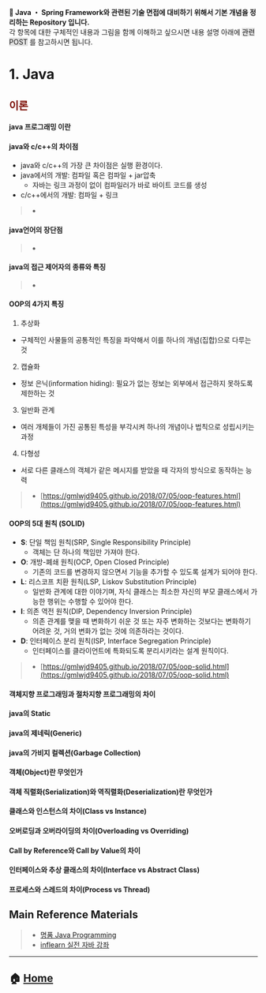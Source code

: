 **:seedling: Java ・ Spring Framework와 관련된 기술 면접에 대비하기 위해서 기본 개념을 정리하는 Repository 입니다.**
<br> 각 항목에 대한 구체적인 내용과 그림을 함께 이해하고 싶으시면 내용 설명 아래에 <span style="background-color: #e1e1e1">관련 POST</span> 를 참고하시면 됩니다.

# 1. Java
## <span style="color:#7E1107">이론</span>

#### java 프로그래밍 이란

#### java와 c/c++의 차이점
- java와 c/c++의 가장 큰 차이점은 실행 환경이다.
- java에서의 개발: 컴파일 혹은 컴파일 + jar압축
  - 자바는 링크 과정이 없이 컴파일러가 바로 바이트 코드를 생성
- c/c++에서의 개발: 컴파일 + 링크

> - []()

#### java언어의 장단점
> - []()

#### java의 접근 제어자의 종류와 특징
> - []()

#### OOP의 4가지 특징
1. 추상화
* 구체적인 사물들의 공통적인 특징을 파악해서 이를 하나의 개념(집합)으로 다루는 것
2. 캡슐화
* 정보 은닉(information hiding): 필요가 없는 정보는 외부에서 접근하지 못하도록 제한하는 것
3. 일반화 관계
* 여러 개체들이 가진 공통된 특성을 부각시켜 하나의 개념이나 법칙으로 성립시키는 과정
4. 다형성
* 서로 다른 클래스의 객체가 같은 메시지를 받았을 때 각자의 방식으로 동작하는 능력
> - [https://gmlwjd9405.github.io/2018/07/05/oop-features.html](https://gmlwjd9405.github.io/2018/07/05/oop-features.html)

#### OOP의 5대 원칙 (SOLID)
* **S**: 단일 책임 원칙(SRP, Single Responsibility Principle)
  * 객체는 단 하나의 책임만 가져야 한다.
* **O**: 개방-폐쇄 원칙(OCP, Open Closed Principle)
  * 기존의 코드를 변경하지 않으면서 기능을 추가할 수 있도록 설계가 되어야 한다.
* **L**: 리스코프 치환 원칙(LSP, Liskov Substitution Principle)
  * 일반화 관계에 대한 이야기며, 자식 클래스는 최소한 자신의 부모 클래스에서 가능한 행위는 수행할 수 있어야 한다.
* **I**: 의존 역전 원칙(DIP, Dependency Inversion Principle)
  * 의존 관계를 맺을 때 변화하기 쉬운 것 또는 자주 변화하는 것보다는 변화하기 어려운 것, 거의 변화가 없는 것에 의존하라는 것이다.
* **D**: 인터페이스 분리 원칙(ISP, Interface Segregation Principle)
  * 인터페이스를 클라이언트에 특화되도록 분리시키라는 설계 원칙이다.
> - [https://gmlwjd9405.github.io/2018/07/05/oop-solid.html](https://gmlwjd9405.github.io/2018/07/05/oop-solid.html)

#### 객체지향 프로그래밍과 절차지향 프로그래밍의 차이

#### java의 Static

#### java의 제네릭(Generic)

#### java의 가비지 컬렉션(Garbage Collection)

#### 객체(Object)란 무엇인가

#### 객체 직렬화(Serialization)와 역직렬화(Deserialization)란 무엇인가

#### 클래스와 인스턴스의 차이(Class vs Instance)

#### 오버로딩과 오버라이딩의 차이(Overloading vs Overriding)

#### Call by Reference와 Call by Value의 차이

#### 인터페이스와 추상 클래스의 차이(Interface vs Abstract Class)

#### 프로세스와 스레드의 차이(Process vs Thread)

<!-- ## 세션과 쿠키의 차이(Session vs Cookie) -->

<!-- ## 동기화 객체의 종류
* 뮤텍스와 세마포어의 차이 -->

<!-- ## 동기화와 비동기화의 차이(Syncronous vs Asyncronous) -->



## Main Reference Materials
> - [명품 Java Programming](https://www.booksr.co.kr/html/book/book.asp?seq=696811)
> - [inflearn 실전 자바 강좌](https://www.inflearn.com/course/%EC%8B%A4%EC%A0%84-%EC%9E%90%EB%B0%94-%EA%B0%95%EC%A2%8C/)

---
## :house: [Home](https://github.com/gmlwjd9405/java-and-springframework-interview-questions)
